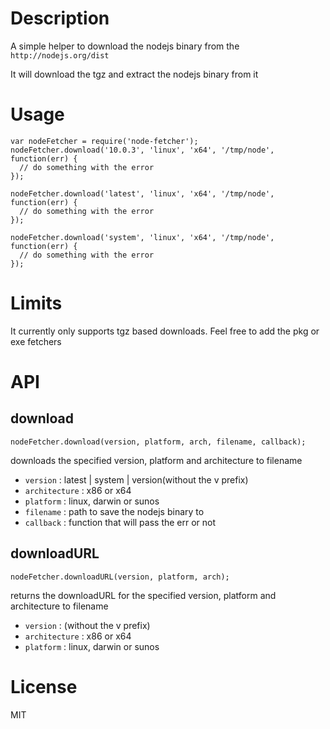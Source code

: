 # Description

A simple helper to download the nodejs binary from the `http://nodejs.org/dist`

It will download the tgz and extract the nodejs binary from it

# Usage

    var nodeFetcher = require('node-fetcher');
    nodeFetcher.download('10.0.3', 'linux', 'x64', '/tmp/node', function(err) {
      // do something with the error
    });

    nodeFetcher.download('latest', 'linux', 'x64', '/tmp/node', function(err) {
      // do something with the error
    });

    nodeFetcher.download('system', 'linux', 'x64', '/tmp/node', function(err) {
      // do something with the error
    });

# Limits
It currently only supports tgz based downloads. Feel free to add the pkg or exe fetchers

# API
## download
    nodeFetcher.download(version, platform, arch, filename, callback);

downloads the specified version, platform and architecture to filename

- `version` : latest | system | version(without the v prefix)
- `architecture` : x86 or x64
- `platform` : linux, darwin or sunos
- `filename` : path to save the nodejs binary to
- `callback` : function that will pass the err or not

## downloadURL
    nodeFetcher.downloadURL(version, platform, arch);

returns the downloadURL for the specified version, platform and architecture to filename

- `version` : (without the v prefix)
- `architecture` : x86 or x64
- `platform` : linux, darwin or sunos

# License
MIT

